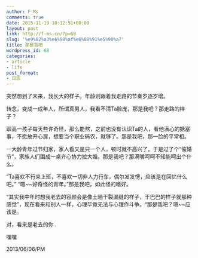 ```yaml
---
author: F_Ms
comments: true
date: 2015-11-19 10:12:51+00:00
layout: post
link: http://f-ms.cn/?p=68
slug: '%e9%82%a3%e6%98%af%e6%88%91%e5%90%a7'
title: 那是我吧
wordpress_id: 68
categories:
- article
- life
post_format:
- 日志
---
```


突然想到了未来，我长大的样子。年龄则跟着我走路的节奏岁逐岁增。

转念，变成一成年人，所谓真男人，我看不清Ta脸庞，那是我吧？那走路的样子？

职高一孩子每天些许奇怪，那么能熬，之前也没有认识Ta的人，看他满心的搪塞事，不愿放开心扉，想要当个职业码农，就够了。那是我吧，那一脸的平常相。

一大龄青年过节归家，家人看又是只一个人，顿时就不高兴了，于是过了个“催婚节”，家族人们围成一桌齐心协力拉大婚。那是我吧？那满嘴呵呵不知能呵出个什么。

“Ta喜欢不行来上班，不喜欢一切非人力行车，偶尔发发愣，应该是在回忆什么吧。” “嗯~~好奇怪的青年。”那是我吧，如此怪的嗜好。

“其实我中年时想我老去的容颜会是像土晒干裂漏缝的样子，干巴巴的样子就那种感觉”，现在看来和别人一样，心理毕竟无法与心理作斗争。“那是我吧？嗯~~应该是。

对，看来是老去的你 .

嘿嘿

2013/06/06/PM
